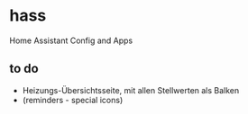 # hass
Home Assistant Config and Apps

## to do
- Heizungs-Übersichtsseite, mit allen Stellwerten als Balken
- (reminders - special icons)

